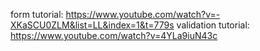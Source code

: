 form tutorial: https://www.youtube.com/watch?v=-XKaSCU0ZLM&list=LL&index=1&t=779s
validation tutorial: https://www.youtube.com/watch?v=4YLa9iuN43c